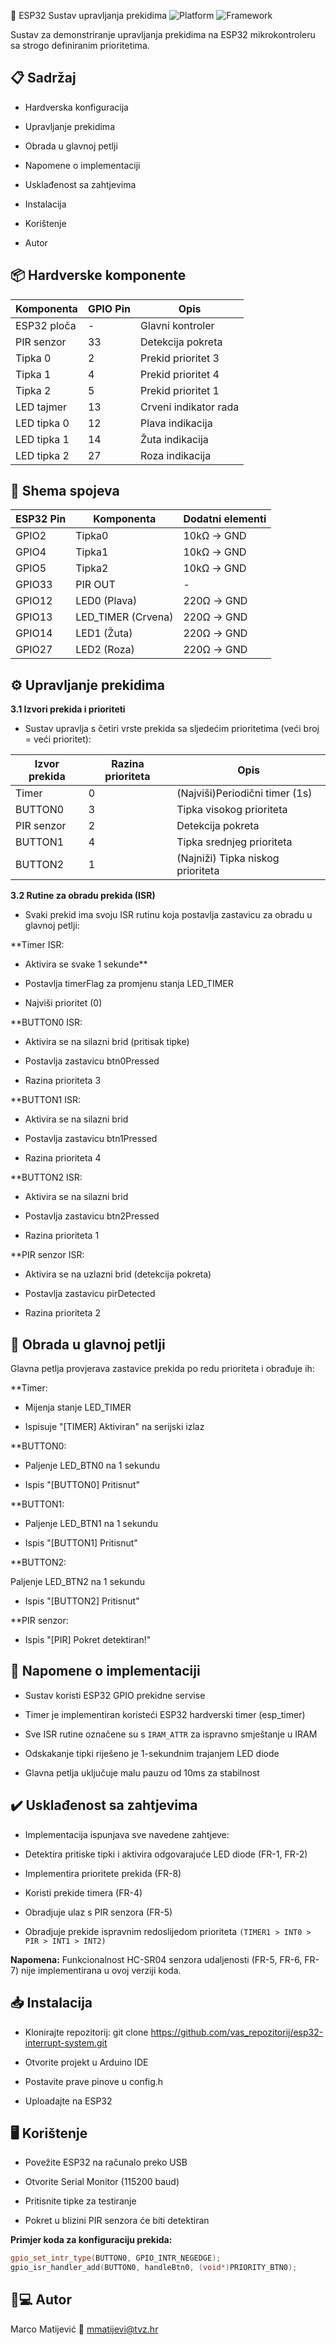 📝 ESP32 Sustav upravljanja prekidima
<img src="https://img.shields.io/badge/Platform-ESP32-blue" alt="Platform"> <img src="https://img.shields.io/badge/Framework-Arduino-green" alt="Framework">

Sustav za demonstriranje upravljanja prekidima na ESP32 mikrokontroleru sa strogo definiranim prioritetima.

## 📋 Sadržaj
- Hardverska konfiguracija

- Upravljanje prekidima

- Obrada u glavnoj petlji

- Napomene o implementaciji

- Usklađenost sa zahtjevima

- Instalacija

- Korištenje

- Autor

## 📦 Hardverske komponente
| Komponenta       | GPIO Pin | Opis                |
|------------------|----------|---------------------|
| ESP32 ploča      | -        | Glavni kontroler    |
| PIR senzor       | 33       | Detekcija pokreta   |
| Tipka 0          | 2        | Prekid prioritet 3  |
| Tipka 1          | 4        | Prekid prioritet 4  |
| Tipka 2          | 5        | Prekid prioritet 1  |
| LED tajmer       | 13       | Crveni indikator rada      |
| LED tipka 0      | 12       | Plava indikacija     |
| LED tipka 1      | 14       | Žuta indikacija   |
| LED tipka 2      | 27       | Roza indikacija    |

## 🔌 Shema spojeva
| ESP32 Pin | Komponenta     | Dodatni elementi  |
|-----------|----------------|-------------------|
| GPIO2     | Tipka0         | 10kΩ → GND        |
| GPIO4     | Tipka1         | 10kΩ → GND        |
| GPIO5     | Tipka2         | 10kΩ → GND        |
| GPIO33    | PIR OUT        | -                 |
| GPIO12    | LED0 (Plava)    | 220Ω → GND        |
| GPIO13    | LED_TIMER (Crvena)     | 220Ω → GND        |
| GPIO14    | LED1 (Žuta)  | 220Ω → GND        |
| GPIO27    | LED2 (Roza)   | 220Ω → GND        |

## ⚙️ Upravljanje prekidima
**3.1 Izvori prekida i prioriteti**
- Sustav upravlja s četiri vrste prekida sa sljedećim prioritetima (veći broj = veći prioritet):


| Izvor prekida | Razina prioriteta  | Opis  |
|---------------|--------------------|-------------------|
|Timer	        | 0 	             | (Najviši)Periodični timer (1s)  |
| BUTTON0       | 3                  | Tipka visokog prioriteta        |
| PIR senzor    | 2                  | Detekcija pokreta        |
| BUTTON1       | 4                  | Tipka srednjeg prioriteta         |
| BUTTON2       | 1                  | (Najniži)	Tipka niskog prioriteta |

**3.2 Rutine za obradu prekida (ISR)**
- Svaki prekid ima svoju ISR rutinu koja postavlja zastavicu za obradu u glavnoj petlji:

**Timer ISR:

- Aktivira se svake 1 sekunde**

- Postavlja timerFlag za promjenu stanja LED_TIMER

- Najviši prioritet (0)

**BUTTON0 ISR:

- Aktivira se na silazni brid (pritisak tipke)

- Postavlja zastavicu btn0Pressed

- Razina prioriteta 3

**BUTTON1 ISR:

- Aktivira se na silazni brid

- Postavlja zastavicu btn1Pressed

- Razina prioriteta 4

**BUTTON2 ISR:

- Aktivira se na silazni brid

- Postavlja zastavicu btn2Pressed

- Razina prioriteta 1

**PIR senzor ISR:

- Aktivira se na uzlazni brid (detekcija pokreta)

- Postavlja zastavicu pirDetected

- Razina prioriteta 2

## 🔄 Obrada u glavnoj petlji
Glavna petlja provjerava zastavice prekida po redu prioriteta i obrađuje ih:

**Timer:

- Mijenja stanje LED_TIMER

- Ispisuje "[TIMER] Aktiviran" na serijski izlaz

**BUTTON0:

- Paljenje LED_BTN0 na 1 sekundu

- Ispis "[BUTTON0] Pritisnut"

**BUTTON1:

- Paljenje LED_BTN1 na 1 sekundu

- Ispis "[BUTTON1] Pritisnut"

**BUTTON2:

Paljenje LED_BTN2 na 1 sekundu

- Ispis "[BUTTON2] Pritisnut"

**PIR senzor:

- Ispis "[PIR] Pokret detektiran!"

## 📝 Napomene o implementaciji
- Sustav koristi ESP32 GPIO prekidne servise

- Timer je implementiran koristeći ESP32 hardverski timer (esp_timer)

- Sve ISR rutine označene su s `IRAM_ATTR` za ispravno smještanje u IRAM

- Odskakanje tipki riješeno je 1-sekundnim trajanjem LED diode

- Glavna petlja uključuje malu pauzu od 10ms za stabilnost

## ✔️ Usklađenost sa zahtjevima
- Implementacija ispunjava sve navedene zahtjeve:

- Detektira pritiske tipki i aktivira odgovarajuće LED diode (FR-1, FR-2)

- Implementira prioritete prekida (FR-8)

- Koristi prekide timera (FR-4)

- Obradjuje ulaz s PIR senzora (FR-5)

- Obradjuje prekide ispravnim redoslijedom prioriteta `(TIMER1 > INT0 > PIR > INT1 > INT2)`

**Napomena:** Funkcionalnost HC-SR04 senzora udaljenosti (FR-5, FR-6, FR-7) nije implementirana u ovoj verziji koda.

## 📥 Instalacija
- Klonirajte repozitorij:
git clone https://github.com/vas_repozitorij/esp32-interrupt-system.git

- Otvorite projekt u Arduino IDE

- Postavite prave pinove u config.h

- Uploadajte na ESP32

## 🖥️ Korištenje
- Povežite ESP32 na računalo preko USB

- Otvorite Serial Monitor (115200 baud)

- Pritisnite tipke za testiranje

- Pokret u blizini PIR senzora će biti detektiran

**Primjer koda za konfiguraciju prekida:**
```cpp
gpio_set_intr_type(BUTTON0, GPIO_INTR_NEGEDGE);
gpio_isr_handler_add(BUTTON0, handleBtn0, (void*)PRIORITY_BTN0);
```

## 👨💻 Autor
Marco Matijević
📧 mmatijevi@tvz.hr
